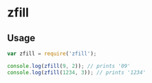 # zfill

## Usage

```js
var zfill = require('zfill');

console.log(zfill(9, 2)); // prints '09'
console.log(zfill(1234, 3)); // prints '1234'
```

